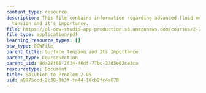 ```yaml
---
content_type: resource
description: This file contains information regarding advanced fluid mechanics, surface
  tension and it's importance.
file: https://ol-ocw-studio-app-production.s3.amazonaws.com/courses/2-25-advanced-fluid-mechanics-fall-2013/a9975ccd2c380b3ffa4416cb2fc4a670_MIT2_25F13_Solution2.05.pdf
file_type: application/pdf
learning_resource_types: []
ocw_type: OCWFile
parent_title: Surface Tension and Its Importance
parent_type: CourseSection
parent_uid: 8da28f65-2f34-46df-77bc-23d5e02ce3ca
resourcetype: Document
title: Solution to Problem 2.05
uid: a9975ccd-2c38-0b3f-fa44-16cb2fc4a670
---
```

